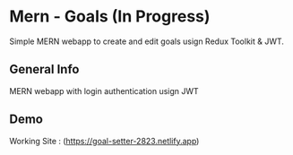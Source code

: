 # Mern - Goals (In Progress)

Simple MERN webapp to create and edit goals usign Redux Toolkit & JWT.

## General Info

MERN webapp with login authentication usign JWT

## Demo

Working Site : (https://goal-setter-2823.netlify.app)

